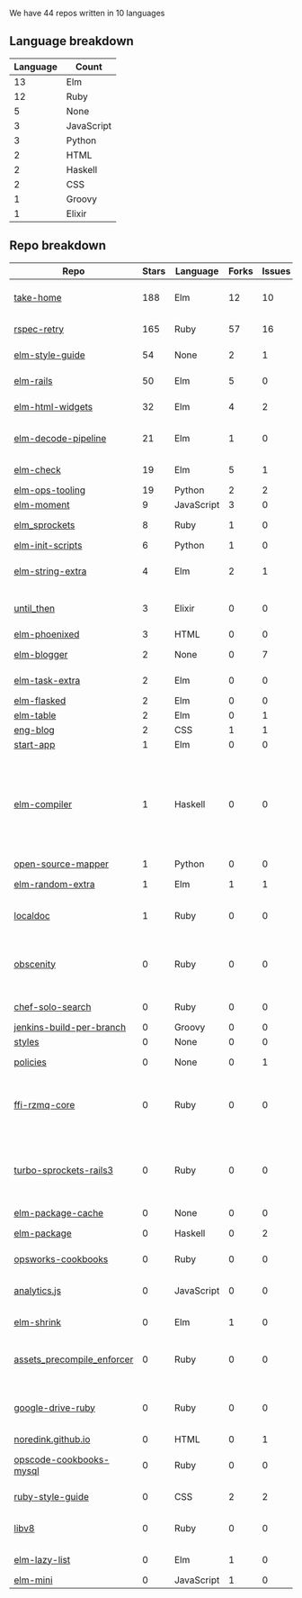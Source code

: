 We have 44 repos written in 10 languages



## Language breakdown
| Language | Count |
|----------|-------|
| 13 | Elm |
| 12 | Ruby |
| 5 | None |
| 3 | JavaScript |
| 3 | Python |
| 2 | HTML |
| 2 | Haskell |
| 2 | CSS |
| 1 | Groovy |
| 1 | Elixir |



## Repo breakdown
| Repo | Stars | Language | Forks | Issues | Description |
|------|-------|----------|-------|--------|-------------|
| [take-home](http://github.com/NoRedInk/take-home) | 188 | Elm | 12 | 10 | A take-home application written in Elm and only Elm |
| [rspec-retry](http://github.com/NoRedInk/rspec-retry) | 165 | Ruby | 57 | 16 | retry randomly failing rspec example |
| [elm-style-guide](http://github.com/NoRedInk/elm-style-guide) | 54 | None | 2 | 1 | NoRedInk style guide for our Elm code |
| [elm-rails](http://github.com/NoRedInk/elm-rails) | 50 | Elm | 5 | 0 | Convenience functions for using Elm with Rails. |
| [elm-html-widgets](http://github.com/NoRedInk/elm-html-widgets) | 32 | Elm | 4 | 2 | An elm-html widget library |
| [elm-decode-pipeline](http://github.com/NoRedInk/elm-decode-pipeline) | 21 | Elm | 1 | 0 | A pipeline-friendly library for building decoders. |
| [elm-check](http://github.com/NoRedInk/elm-check) | 19 | Elm | 5 | 1 | Property Based Testing in Elm |
| [elm-ops-tooling](http://github.com/NoRedInk/elm-ops-tooling) | 19 | Python | 2 | 2 | Tooling for Elm ops |
| [elm-moment](http://github.com/NoRedInk/elm-moment) | 9 | JavaScript | 3 | 0 | A Moment port to Elm |
| [elm_sprockets](http://github.com/NoRedInk/elm_sprockets) | 8 | Ruby | 1 | 0 | Sprockets preprocessor for Elm |
| [elm-init-scripts](http://github.com/NoRedInk/elm-init-scripts) | 6 | Python | 1 | 0 |  |
| [elm-string-extra](http://github.com/NoRedInk/elm-string-extra) | 4 | Elm | 2 | 1 | Convenience functions for working with Strings in Elm. |
| [until_then](http://github.com/NoRedInk/until_then) | 3 | Elixir | 0 | 0 | Calculates offsets to regularly scheduled events. |
| [elm-phoenixed](http://github.com/NoRedInk/elm-phoenixed) | 3 | HTML | 0 | 0 |  |
| [elm-blogger](http://github.com/NoRedInk/elm-blogger) | 2 | None | 0 | 7 | A blogging platform written in Elm + Elixir |
| [elm-task-extra](http://github.com/NoRedInk/elm-task-extra) | 2 | Elm | 0 | 0 | Additional functions for working with tasks |
| [elm-flasked](http://github.com/NoRedInk/elm-flasked) | 2 | Elm | 0 | 0 |  |
| [elm-table](http://github.com/NoRedInk/elm-table) | 2 | Elm | 0 | 1 |  |
| [eng-blog](http://github.com/NoRedInk/eng-blog) | 2 | CSS | 1 | 1 |  |
| [start-app](http://github.com/NoRedInk/start-app) | 1 | Elm | 0 | 0 | Make an app, start it up |
| [elm-compiler](http://github.com/NoRedInk/elm-compiler) | 1 | Haskell | 0 | 0 | Compiler for the Elm programming language. Elm aims to make web development more pleasant. Elm is a type inferred, functional reactive language that compiles to HTML, CSS, and JavaScript. |
| [open-source-mapper](http://github.com/NoRedInk/open-source-mapper) | 1 | Python | 0 | 0 |  |
| [elm-random-extra](http://github.com/NoRedInk/elm-random-extra) | 1 | Elm | 1 | 1 | Extra functionality for the core Random library |
| [localdoc](http://github.com/NoRedInk/localdoc) | 1 | Ruby | 0 | 0 | Plaintext documentation viewer and editor with diagram support |
| [obscenity](http://github.com/NoRedInk/obscenity) | 0 | Ruby | 0 | 0 | Obscenity is a profanity filter gem for Ruby/Rubinius, Rails (through ActiveModel), and Rack middleware. |
| [chef-solo-search](http://github.com/NoRedInk/chef-solo-search) | 0 | Ruby | 0 | 0 | Data bag search for Chef Solo |
| [jenkins-build-per-branch](http://github.com/NoRedInk/jenkins-build-per-branch) | 0 | Groovy | 0 | 0 |  |
| [styles](http://github.com/NoRedInk/styles) | 0 | None | 0 | 0 |  |
| [policies](http://github.com/NoRedInk/policies) | 0 | None | 0 | 1 | NoRedInk Terms and Policies |
| [ffi-rzmq-core](http://github.com/NoRedInk/ffi-rzmq-core) | 0 | Ruby | 0 | 0 | FFI wrapper around the zeromq libzmq C API. Utilized by other libraries to provide more Ruby-like API. |
| [turbo-sprockets-rails3](http://github.com/NoRedInk/turbo-sprockets-rails3) | 0 | Ruby | 0 | 0 | Speeds up your Rails 3 assets:precompile by only recompiling changed files, and only compiling once to generate all assets |
| [elm-package-cache](http://github.com/NoRedInk/elm-package-cache) | 0 | None | 0 | 0 |  |
| [elm-package](http://github.com/NoRedInk/elm-package) | 0 | Haskell | 0 | 2 | Command line tool to share Elm libraries |
| [opsworks-cookbooks](http://github.com/NoRedInk/opsworks-cookbooks) | 0 | Ruby | 0 | 0 | Chef Cookbooks for the AWS OpsWorks Service |
| [analytics.js](http://github.com/NoRedInk/analytics.js) | 0 | JavaScript | 0 | 0 | The hassle-free way to integrate analytics into any web application. |
| [elm-shrink](http://github.com/NoRedInk/elm-shrink) | 0 | Elm | 1 | 0 | A library for authoring shrinking strategies |
| [assets_precompile_enforcer](http://github.com/NoRedInk/assets_precompile_enforcer) | 0 | Ruby | 0 | 0 | Raises an exception if assets are missing from config.assets.precompile during development |
| [google-drive-ruby](http://github.com/NoRedInk/google-drive-ruby) | 0 | Ruby | 0 | 0 | A Ruby library to read/write files/spreadsheets in Google Drive/Docs. |
| [noredink.github.io](http://github.com/NoRedInk/noredink.github.io) | 0 | HTML | 0 | 1 |  |
| [opscode-cookbooks-mysql](http://github.com/NoRedInk/opscode-cookbooks-mysql) | 0 | Ruby | 0 | 0 | Development repository for Opscode Cookbook mysql |
| [ruby-style-guide](http://github.com/NoRedInk/ruby-style-guide) | 0 | CSS | 2 | 2 | A community-driven Ruby coding style guide |
| [libv8](http://github.com/NoRedInk/libv8) | 0 | Ruby | 0 | 0 | Ruby gem binary distribution of the V8 JavaScript engine |
| [elm-lazy-list](http://github.com/NoRedInk/elm-lazy-list) | 0 | Elm | 1 | 0 | Lazy list implementation in Elm |
| [elm-mini](http://github.com/NoRedInk/elm-mini) | 0 | JavaScript | 1 | 0 |  |
